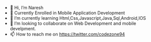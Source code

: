 - 👋 Hi, I’m Naresh 
- 👀 Currently Enrolled in Mobile Application Development
- 🌱 I’m currently learning Html,Css,Javascript,Java,Sql,Android,IOS
- 💞️ I’m looking to collaborate on Web Development and mobile develpment.
- 📫 How to reach me on https://twitter.com/codezone94


<!---
Nareshaspire/Nareshaspire is a ✨ special ✨ repository because its `README.md` (this file) appears on your GitHub profile.
You can click the Preview link to take a look at your changes.
--->
